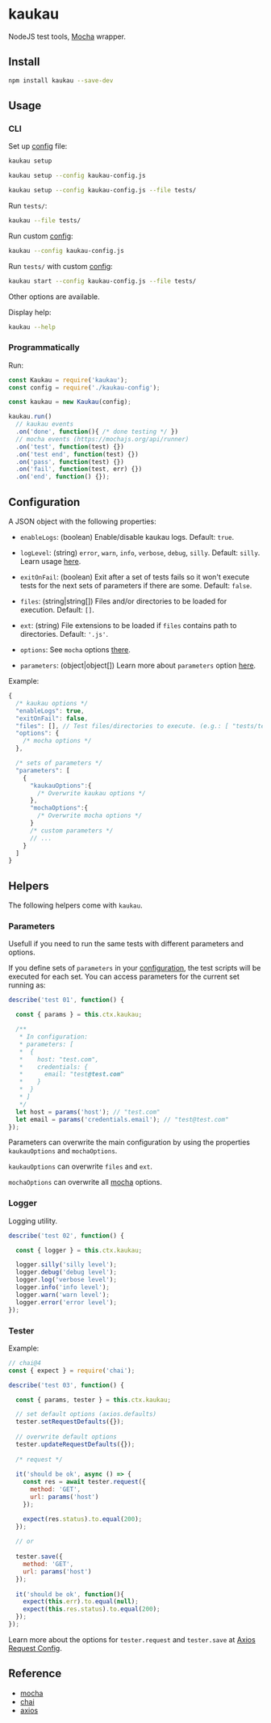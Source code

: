 # kaukau
NodeJS test tools, [Mocha](https://mochajs.org/) wrapper.

## Install

```bash
npm install kaukau --save-dev
```

## Usage

### CLI

Set up [config](#configuration) file:
```bash
kaukau setup
```
```bash
kaukau setup --config kaukau-config.js
```
```bash
kaukau setup --config kaukau-config.js --file tests/
```
Run `tests/`:
```bash
kaukau --file tests/
```
Run custom [config](#configuration):
```bash
kaukau --config kaukau-config.js
```
Run `tests/` with custom [config](#configuration):
```bash
kaukau start --config kaukau-config.js --file tests/
```
Other options are available. 

Display help:
```bash
kaukau --help
```

### Programmatically

Run:
```js
const Kaukau = require('kaukau');
const config = require('./kaukau-config');

const kaukau = new Kaukau(config);

kaukau.run()
  // kaukau events
  .on('done', function(){ /* done testing */ })
  // mocha events (https://mochajs.org/api/runner)
  .on('test', function(test) {})
  .on('test end', function(test) {})
  .on('pass', function(test) {})
  .on('fail', function(test, err) {})
  .on('end', function() {});
```

## Configuration

A JSON object with the following properties:

- `enableLogs`: (boolean) Enable/disable kaukau logs. Default: `true`.

- `logLevel`: (string) `error`, `warn`, `info`, `verbose`, `debug`, `silly`. Default: `silly`. Learn usage [here](#logger).

- `exitOnFail`: (boolean) Exit after a set of tests fails so it won't execute tests for the next sets of parameters if there are some. Default: `false`.

- `files`: (string|string[]) Files and/or directories to be loaded for execution. Default: `[]`.

- `ext`: (string) File extensions to be loaded if `files` contains path to directories. Default: `'.js'`.

- `options`: See `mocha` options [there](https://mochajs.org/api/mocha).

- `parameters`: (object|object[]) Learn more about `parameters` option [here](#parameters).

Example:
```js
{
  /* kaukau options */
  "enableLogs": true,
  "exitOnFail": false,
  "files": [], // Test files/directories to execute. (e.g.: [ "tests/test01.js" ])
  "options": {
    /* mocha options */
  },

  /* sets of parameters */
  "parameters": [
    {      
      "kaukauOptions":{
        /* Overwrite kaukau options */
      },
      "mochaOptions":{
        /* Overwrite mocha options */
      }
      /* custom parameters */
      // ...
    }
  ]  
}
```

## Helpers

The following helpers come with `kaukau`.

### Parameters

Usefull if you need to run the same tests with different parameters and options.

If you define sets of `parameters` in your [configuration](#configuration), the test scripts will be executed for each set.
You can access parameters for the current set running as:
```js
describe('test 01', function() {

  const { params } = this.ctx.kaukau;

  /**
   * In configuration:
   * parameters: [
   *  {
   *    host: "test.com",
   *    credentials: {
   *      email: "test@test.com"
   *    }
   *  }
   * ]
   */
  let host = params('host'); // "test.com"
  let email = params('credentials.email'); // "test@test.com"
});
```

Parameters can overwrite the main configuration by using the properties `kaukauOptions` and `mochaOptions`.

`kaukauOptions` can overwrite `files` and `ext`.

`mochaOptions` can overwrite all [mocha](https://mochajs.org/api/mocha) options.

### Logger

Logging utility.

```js
describe('test 02', function() {

  const { logger } = this.ctx.kaukau;

  logger.silly('silly level');
  logger.debug('debug level');
  logger.log('verbose level');
  logger.info('info level');
  logger.warn('warn level');
  logger.error('error level');
});
```


### Tester

Example:
```js
// chai@4
const { expect } = require('chai');

describe('test 03', function() {

  const { params, tester } = this.ctx.kaukau;

  // set default options (axios.defaults)
  tester.setRequestDefaults({});
  
  // overwrite default options
  tester.updateRequestDefaults({});
  
  /* request */
  
  it('should be ok', async () => {
    const res = await tester.request({
      method: 'GET',
      url: params('host')
    });

    expect(res.status).to.equal(200);
  });
  
  // or
  
  tester.save({
    method: 'GET',
    url: params('host')
  });
  
  it('should be ok', function(){
    expect(this.err).to.equal(null);
    expect(this.res.status).to.equal(200);
  });
});
```

Learn more about the options for `tester.request` and `tester.save` at [Axios Request Config](https://axios-http.com/docs/req_config).

## Reference

- [mocha](https://mochajs.org/)
- [chai](https://www.chaijs.com/api/)
- [axios](https://www.npmjs.com/package/axios)
